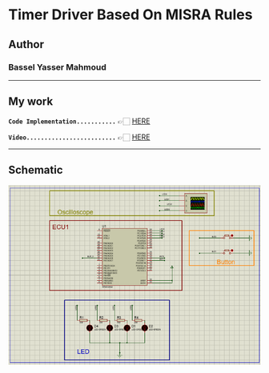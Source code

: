 # Timer Driver Based On MISRA Rules  


## Author
### **Bassel Yasser Mahmoud**

---
## My work

**`Code Implementation...........`** 👉🏻 [HERE](./Code/)

**`Video.........................`** 👉🏻 [HERE](./Video/)

---
## Schematic
![bcm_schematic](./Simulation/led_seq_v3.PNG)